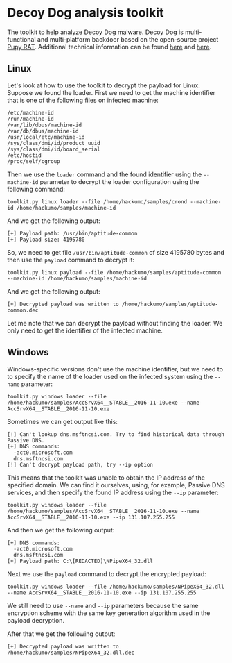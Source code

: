 # Decoy Dog analysis toolkit
The toolkit to help analyze Decoy Dog malware. Decoy Dog is multi-functional and multi-platform backdoor based on the open-source project [Pupy RAT](https://github.com/n1nj4sec/pupy). Additional technical information can be found [here](https://www.ptsecurity.com/ww-en/analytics/pt-esc-threat-intelligence/hellhounds-operation-lahat/) and [here](https://www.ptsecurity.com/ww-en/analytics/pt-esc-threat-intelligence/hellhounds-operation-lahat-part-2/).

## Linux
Let's look at how to use the toolkit to decrypt the payload for Linux. Suppose we found the loader. First we need to get the machine identifier that is one of the following files on infected machine:
```
/etc/machine-id
/run/machine-id
/var/lib/dbus/machine-id
/var/db/dbus/machine-id
/usr/local/etc/machine-id
/sys/class/dmi/id/product_uuid
/sys/class/dmi/id/board_serial
/etc/hostid
/proc/self/cgroup
```

Then we use the `loader` command and the found identifier using the `--machine-id` parameter to decrypt the loader configuration using the following command:
```commandline
toolkit.py linux loader --file /home/hackumo/samples/crond --machine-id /home/hackumo/samples/machine-id
```

And we get the following output:
```
[+] Payload path: /usr/bin/aptitude-common
[+] Payload size: 4195780
```

So, we need to get file `/usr/bin/aptitude-common` of size 4195780 bytes and then use the `payload` command to decrypt it:
```commandline
toolkit.py linux payload --file /home/hackumo/samples/aptitude-common --machine-id /home/hackumo/samples/machine-id
```

And we get the following output:
```
[+] Decrypted payload was written to /home/hackumo/samples/aptitude-common.dec
```

Let me note that we can decrypt the payload without finding the loader. We only need to get the identifier of the infected machine.


## Windows
Windows-specific versions don't use the machine identifier, but we need to to specify the name of the loader used on the infected system using the `--name` parameter:
```commandline
toolkit.py windows loader --file /home/hackumo/samples/AccSrvX64__STABLE__2016-11-10.exe --name AccSrvX64__STABLE__2016-11-10.exe
```

Sometimes we can get output like this:
```
[!] Can't lookup dns.msftncsi.com. Try to find historical data through Passive DNS.
[+] DNS commands:
  -act0.microsoft.com
  dns.msftncsi.com
[!] Can't decrypt payload path, try --ip option
```

This means that the toolkit was unable to obtain the IP address of the specified domain. We can find it ourselves, using, for example, Passive DNS services, and then specify the found IP address using the `--ip` parameter:
```commandline
toolkit.py windows loader --file /home/hackumo/samples/AccSrvX64__STABLE__2016-11-10.exe --name AccSrvX64__STABLE__2016-11-10.exe --ip 131.107.255.255
```

And then we get the following output:
```
[+] DNS commands:
  -act0.microsoft.com
  dns.msftncsi.com
[+] Payload path: C:\[REDACTED]\NPipeX64_32.dll
```

Next we use the `payload` command to decrypt the encrypted payload:
```commandline
toolkit.py windows loader --file /home/hackumo/samples/NPipeX64_32.dll --name AccSrvX64__STABLE__2016-11-10.exe --ip 131.107.255.255
```

We still need to use `--name` and `--ip` parameters because the same encryption scheme with the same key generation algorithm used in the payload decryption.

After that we get the following output:
```
[+] Decrypted payload was written to /home/hackumo/samples/NPipeX64_32.dll.dec
```